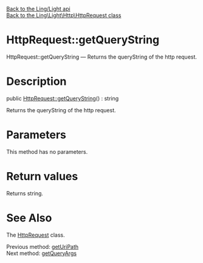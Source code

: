 [Back to the Ling/Light api](https://github.com/lingtalfi/Light/blob/master/doc/api/Ling/Light.md)<br>
[Back to the Ling\Light\Http\HttpRequest class](https://github.com/lingtalfi/Light/blob/master/doc/api/Ling/Light/Http/HttpRequest.md)


HttpRequest::getQueryString
================



HttpRequest::getQueryString — Returns the queryString of the http request.




Description
================


public [HttpRequest::getQueryString](https://github.com/lingtalfi/Light/blob/master/doc/api/Ling/Light/Http/HttpRequest/getQueryString.md)() : string




Returns the queryString of the http request.




Parameters
================

This method has no parameters.


Return values
================

Returns string.








See Also
================

The [HttpRequest](https://github.com/lingtalfi/Light/blob/master/doc/api/Ling/Light/Http/HttpRequest.md) class.

Previous method: [getUriPath](https://github.com/lingtalfi/Light/blob/master/doc/api/Ling/Light/Http/HttpRequest/getUriPath.md)<br>Next method: [getQueryArgs](https://github.com/lingtalfi/Light/blob/master/doc/api/Ling/Light/Http/HttpRequest/getQueryArgs.md)<br>

